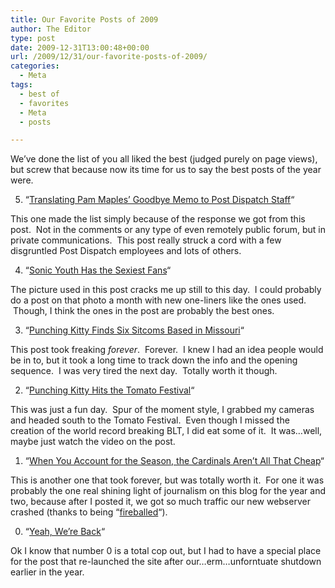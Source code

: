 ```yaml
---
title: Our Favorite Posts of 2009
author: The Editor
type: post
date: 2009-12-31T13:00:48+00:00
url: /2009/12/31/our-favorite-posts-of-2009/
categories:
  - Meta
tags:
  - best of
  - favorites
  - Meta
  - posts

---
```

We&#8217;ve done the list of you all liked the best (judged purely on page views), but screw that because now its time for us to say the best posts of the year were.

5. &#8220;<a href="translating-pam-maples-goodbye-memo-to-post-dispatch-staff" target="_blank">Translating Pam Maples’ Goodbye Memo to Post Dispatch Staff</a>&#8220;

This one made the list simply because of the response we got from this post.  Not in the comments or any type of even remotely public forum, but in private communications.  This post really struck a cord with a few disgruntled Post Dispatch employees and lots of others.

4. &#8220;<a href="http://punchingkitty.com/2009/07/21/sonic-youth-has-the-sexiest-fans/" target="_blank">Sonic Youth Has the Sexiest Fans</a>&#8220;

The picture used in this post cracks me up still to this day.  I could probably do a post on that photo a month with new one-liners like the ones used.  Though, I think the ones in the post are probably the best ones.

3. &#8220;<a href="http://punchingkitty.com/2009/08/04/sitcoms-based-in-missouri/" target="_blank">Punching Kitty Finds Six Sitcoms Based in Missouri</a>&#8220;

This post took freaking _forever_.  Forever.  I knew I had an idea people would be in to, but it took a long time to track down the info and the opening sequence.  I was very tired the next day.  Totally worth it though.

2. &#8220;<a href="http://punchingkitty.com/2009/08/10/punching-kitty-hits-the-tomato-festival/" target="_blank">Punching Kitty Hits the Tomato Festival</a>&#8220;

This was just a fun day.  Spur of the moment style, I grabbed my cameras and headed south to the Tomato Festival.  Even though I missed the creation of the world record breaking BLT, I did eat some of it.  It was&#8230;well, maybe just watch the video on the post.

1. &#8220;<a href="http://punchingkitty.com/2009/11/11/when-you-account-for-the-season-the-cardinals-arent-all-that-cheap/" target="_blank">When You Account for the Season, the Cardinals Aren’t All That Cheap</a>&#8220;

This is another one that took forever, but was totally worth it.  For one it was probably the one real shining light of journalism on this blog for the year and two, because after I posted it, we got so much traffic our new webserver crashed (thanks to being &#8220;<a href="http://punchingkitty.com/2009/11/12/we-got-fireballed/" target="_blank">fireballed</a>&#8220;).

0. &#8220;<a href="http://punchingkitty.com/2009/06/27/yeah-were-back/" target="_blank">Yeah, We’re Back</a>&#8220;

Ok I know that number 0 is a total cop out, but I had to have a special place for the post that re-launched the site after our&#8230;erm&#8230;unforntuate shutdown earlier in the year.